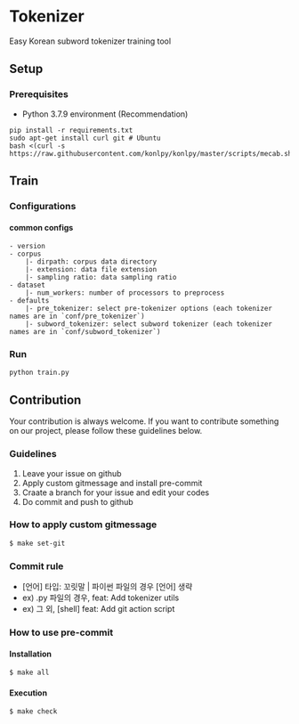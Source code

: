 # Tokenizer

Easy Korean subword tokenizer training tool

## Setup

### Prerequisites

- Python 3.7.9 environment (Recommendation)

```
pip install -r requirements.txt
sudo apt-get install curl git # Ubuntu
bash <(curl -s https://raw.githubusercontent.com/konlpy/konlpy/master/scripts/mecab.sh)
```

## Train

### Configurations

#### common configs

```
- version
- corpus 
    |- dirpath: corpus data directory 
    |- extension: data file extension
    |- sampling ratio: data sampling ratio
- dataset 
    |- num_workers: number of processors to preprocess
- defaults
    |- pre_tokenizer: select pre-tokenizer options (each tokenizer names are in `conf/pre_tokenizer`)
    |- subword_tokenizer: select subword tokenizer (each tokenizer names are in `conf/subword_tokenizer`)
```

### Run

```
python train.py
```

## Contribution

Your contribution is always welcome. If you want to contribute something on our project, please follow these guidelines below.

### Guidelines

1. Leave your issue on github
2. Apply custom gitmessage and install pre-commit
3. Craate a branch for your issue and edit your codes
4. Do commit and push to github

### How to apply custom gitmessage

```bash
$ make set-git
```

### Commit rule
- [언어] 타입: 꼬릿말 | 파이썬 파일의 경우 [언어] 생략
- ex) .py 파일의 경우, feat: Add tokenizer utils
- ex) 그 외, [shell] feat: Add git action script

### How to use pre-commit
#### Installation
```bash
$ make all
```

#### Execution
```bash
$ make check
```
